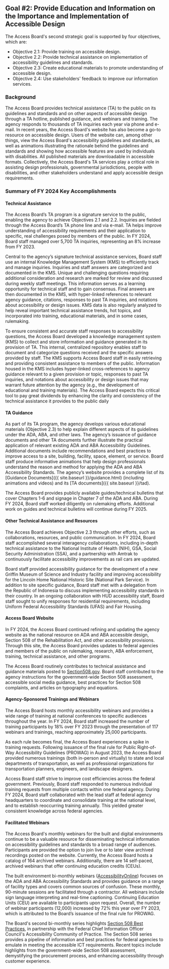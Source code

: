 ## Goal #2: Provide Education and Information on the Importance and Implementation of Accessible Design

The Access Board's second strategic goal is supported by four objectives, which are:

- Objective 2.1: Provide training on accessible design.
- Objective 2.2: Provide technical assistance on implementation of accessibility guidelines and standards.
- Objective 2.3: Create educational materials to promote understanding of accessible design.
- Objective 2.4: Use stakeholders' feedback to improve our information services.

### Background

The Access Board provides technical assistance (TA) to the public on its guidelines and standards and on other aspects of accessible design through a TA hotline, published guidance, and webinars and training. The agency responds to thousands of TA inquiries each year via phone and e-mail.  In recent years, the Access Board's website has also become a go-to resource on accessible design.  Users of the website can, among other things, view the Access Board's accessibility guidelines and standards, as well as animations illustrating the rationale behind the guidelines and standards and showing how accessible features are used by individuals with disabilities.  All published materials are downloadable in accessible formats.  Collectively, the Access Board's TA services play a critical role in assisting design professionals, governmental jurisdictions, people with disabilities, and other stakeholders understand and apply accessible design requirements.

### Summary of FY 2024 Key Accomplishments

#### Technical Assistance

The Access Board’s TA program is a signature service to the public, enabling the agency to achieve Objectives 2.1 and 2.2. Inquiries are fielded through the Access Board’s TA phone line and via e-mail. TA helps improve understanding of accessibility requirements and their application to specific, real challenges posed by members of the public. In FY 2024, Board staff managed over 5,700 TA inquiries, representing an 8% increase from FY 2023.

Central to the agency’s signature technical assistance services, Board staff use an internal Knowledge Management System (KMS) to efficiently track and manage inquiries.  Inquiries and staff answers are categorized and documented in the KMS.  Unique and challenging questions requiring additional consideration and research are marked for review and discussed during weekly staff meetings.  This information serves as a learning opportunity for technical staff and to gain consensus.  Final answers are then documented in the KMS, with hyper-linked references to relevant agency guidance, citations, responses to past TA inquiries, and notations about accessibility or design issues.  KMS data is also regularly analyzed to help reveal important technical assistance trends, hot topics, and incorporated into training, educational materials, and in some cases, rulemaking.

To ensure consistent and accurate staff responses to accessibility questions, the Access Board developed a knowledge management system (KMS) to collect and store information and guidance generated in its provision of TA. This internal, centralized repository enables staff to document and categorize questions received and the specific answers provided by staff. The KMS supports Access Board staff in easily retrieving and providing consistent assistance to members of the public. Information housed in the KMS includes hyper-linked cross-references to agency guidance relevant to a given provision or topic, responses to past TA inquiries, and notations about accessibility or design issues that may warrant future attention by the agency (e.g., the development of educational and training materials). The Access Board expects this critical tool to pay great dividends by enhancing the clarity and consistency of the technical assistance it provides to the public daily

#### TA Guidance

As part of its TA program, the agency develops various educational materials (Objective 2.3) to help explain different aspects of its guidelines under the ADA, ABA, and other laws.  The agency’s issuance of guidance documents and other TA documents further illustrate the practical application of relevant existing ADA and ABA Accessibility Guidelines.  Additional documents include recommendations and best practices to improve access to a site, building, facility, space, element, or service.  Board staff produce informative animations that help design professionals understand the reason and method for applying the ADA and ABA Accessibility Standards.  The agency’s website provides a complete list of its [Guidance Documents]({{ site.baseurl }}/guidance.html) (including animations and videos) and its [TA documents]({{ site.baseurl }}/tad).

The Access Board provides publicly available guides/technical bulletins that cover Chapters 1-6 and signage in Chapter 7 of the ADA and ABA.  During FY 2024, Board staff worked diligently on rulemaking efforts.  Additional work on guides and technical bulletins will continue during FY 2025.

#### Other Technical Assistance and Resources

The Access Board achieves Objective 2.3 through other efforts, such as collaborations, resources, and public communication. In FY 2024, Board staff accomplished several interagency collaborations, including in-depth technical assistance to the National Institute of Health (NIH), GSA, Social Security Administration (SSA), and a partnership with Amtrak to continuously facilitate accessibility improvements as rail cars are updated. 

Board staff provided accessibility guidance for the development of a new Griffin Museum of Science and Industry facility and improving accessibility for the Lincoln Home National Historic Site (National Park Service). In addition to site specific guidance, Board staff met with a delegation from the Republic of Indonesia to discuss implementing accessibility standards in their country. In an ongoing collaboration with HUD accessibility staff, Board staff sought to unify responses for residential requirements, including Uniform Federal Accessibility Standards (UFAS) and Fair Housing.

#### Access Board Website

In FY 2024, the Access Board continued refining and updating the agency website as the national resource on ADA and ABA accessible design, Section 508 of the Rehabilitation Act, and other accessibility provisions. Through this site, the Access Board provides updates to federal agencies and members of the public on rulemaking, research, ABA enforcement, training, technical assistance, and other programs. 

The Access Board routinely contributes to technical assistance and guidance materials posted to [Section508.gov](https://www.section508.gov/).  Board staff contributed to the agency instructions for the government-wide Section 508 assessment, accessible social media guidance, best practices for Section 508 complaints, and articles on typography and equations.

#### Agency-Sponsored Trainings and Webinars

The Access Board hosts monthly accessibility webinars and provides a wide range of training at national conferences to specific audiences throughout the year.  In FY 2024, Board staff increased the number of training participants by 18% over FY 2023 through the presentation of 117 webinars and trainings, reaching approximately 25,000 participants.

As each rule becomes final, the Access Board experiences a spike in training requests.  Following issuance of the final rule for Public Right-of-Way Accessibility Guidelines (PROWAG) in August 2023, the Access Board provided numerous trainings (both in-person and virtually) to state and local departments of transportation, as well as professional organizations for transportation planners, engineers, and landscape designers.

Access Board staff strive to improve cost efficiencies across the federal government.  Previously, Board staff responded to numerous individual training requests from multiple contacts within one federal agency.  During FY 2024, Board staff collaborated with the lead staff at federal agency headquarters to coordinate and consolidate training at the national level, and to establish reoccurring training annually.  This yielded greater consistent knowledge across federal agencies.

#### Facilitated Webinars

The Access Board's monthly webinars for the built and digital environments continue to be a valuable resource for disseminating technical information on accessibility guidelines and standards to a broad range of audiences.  Participants are provided the option to join live or to later view archived recordings posted on the website.  Currently, the Access Board hosts a catalog of 164 archived webinars. Additionally, there are 14 self-paced, archived webinars that offer continuing education credits (CEUs).

The built environment bi-monthly webinars ([AccessibilityOnline](https://www.accessibilityonline.org/)) focuses on the ADA and ABA Accessibility Standards and provides guidance on a range of facility types and covers common sources of confusion.  These monthly, 90-minute sessions are facilitated through a contractor.  All webinars include sign language interpreting and real-time captioning.  Continuing Education Units (CEU) are available to participants upon request.  Overall, the number of webinar participants (12,000) increased by 72% this year over FY 2023, which is attributed to the Board’s issuance of the final rule for PROWAG.

The Board's second bi-monthly series highlights [Section 508 Best Practices](https://www.accessibilityonline.org/cioc-508), in partnership with the Federal Chief Information Officer Council's Accessibility Community of Practice.  The Section 508 series provides a pipeline of information and best practices for federal agencies to emulate in meeting the accessible ICT requirements.  Recent topics include highlights from the government-wide Section 508 assessment, demystifying the procurement process, and enhancing accessibility through customer experience.
